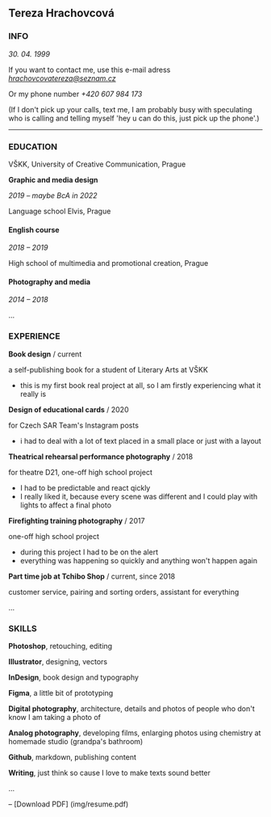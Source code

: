 ## Tereza Hrachovcová

### INFO

*30. 04. 1999*

If you want to contact me, use this e-mail adress *hrachovcovatereza@seznam.cz*

Or my phone number *+420 607 984 173*

(If I don't pick up your calls, text me, I am probably busy with speculating who is calling and telling myself 'hey u can do this, just pick up the phone'.)

---

### EDUCATION

VŠKK, University of Creative Communication, Prague

**Graphic and media design**

*2019 – maybe BcA in 2022*


Language school Elvis, Prague
#### English course
*2018 – 2019*


High school of multimedia and promotional creation, Prague

#### Photography and media

*2014 – 2018*

...

### EXPERIENCE

**Book design** / current

a self-publishing book for a student of Literary Arts at VŠKK

- this is my first book real project at all, so I am firstly experiencing what it really is

**Design of educational cards** / 2020

for Czech SAR Team's Instagram posts

- i had to deal with a lot of text placed in a small place or just with a layout

**Theatrical rehearsal performance photography** / 2018

for theatre D21, one-off high school project

- I had to be predictable and react qickly
- I really liked it, because every scene was different and I could play with lights to affect a final photo

**Firefighting training photography** / 2017

one-off high school project

- during this project I had to be on the alert
- everything was happening so quickly and anything won't happen again

**Part time job at Tchibo Shop** / current, since 2018

customer service, pairing and sorting orders, assistant for everything

...

### SKILLS

**Photoshop**, retouching, editing

**Illustrator**, designing, vectors

**InDesign**, book design and typography

**Figma**, a little bit of prototyping

**Digital photography**, architecture, details and photos of people who don't know I am taking a photo of

**Analog photography**, developing films, enlarging photos using chemistry at homemade studio (grandpa's bathroom)

**Github**, markdown, publishing content

**Writing**, just think so cause I love to make texts sound better

...

– [Download PDF] (img/resume.pdf)






